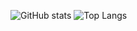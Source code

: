 ![GitHub stats](https://github-readme-stats.vercel.app/api?username=xKubsoneQ&show_icons=true&theme=dark)
![Top Langs](https://github-readme-stats.vercel.app/api/top-langs/?username=xKubsoneQ&theme=dark)

<!--
**xKubsoneQ/xKubsoneQ** is a ✨ _special_ ✨ repository because its `README.md` (this file) appears on your GitHub profile.

Here are some ideas to get you started:

- 🔭 I’m currently working on ...
- 🌱 I’m currently learning ...
- 👯 I’m looking to collaborate on ...
- 🤔 I’m looking for help with ...
- 💬 Ask me about ...
- 📫 How to reach me: ...
- 😄 Pronouns: ...
- ⚡ Fun fact: ...
-->
